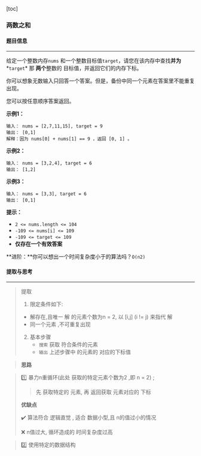 [toc]



### 两数之和

#### 题目信息

---

给定一个整数内存`nums` 和一个整数目标值`target`，请您在该内存中查找**并为***`target`* 那 **两个**整数的 目标值，并返回它们的内存下标。

你可以想象无数输入只回答一个答案。但是，备份中同一个元素在答案里不能重复出现。

您可以按任意顺序答案返回。

 

**示例1：**

```
输入： nums = [2,7,11,15], target = 9
输出： [0,1]
解释：因为 nums[0] + nums[1] == 9 ，返回 [0, 1] 。
```

**示例2：**

```
输入： nums = [3,2,4], target = 6
输出： [1,2]
```

**示例3：**

```
输入： nums = [3,3], target = 6
输出： [0,1]
```

 

**提示：**

- `2 <= nums.length <= 104`
- `-109 <= nums[i] <= 109`
- `-109 <= target <= 109`
- **仅存在一个有效答案**

 

**进阶：**你可以想出一个时间复杂度小于的算法吗？`O(n2)`



#### 提取与思考

---

> 提取
>
> 1.  限定条件如下:  
>    * 解存在,且唯一   解 的元素个数为n = 2,  以  [i,j] (i != j) 来指代 解
>    *  同一个元素 ,不可重复出现
> 2. 基本步骤
>    * `搜索`  获取  符合条件的元素 
>    * `输出`  上述步骤中 的元素的 对应的下标值

> **思路**

 

> :one:   暴力n重循环(此处 获取的特定元素个数为2 ,即 n = 2) ;
>
> >  先 获取特定的 元素, 再  返回获取 元素对应的 下标
>
> **优缺点**
>
> :heavy_check_mark:  算法符合 逻辑直觉 , 适合 数据小型,且 n的值过小的情况
>
> :x:  n值过大, 循环造成的 时间复杂度过高 



> :two:  使用特定的数据结构 